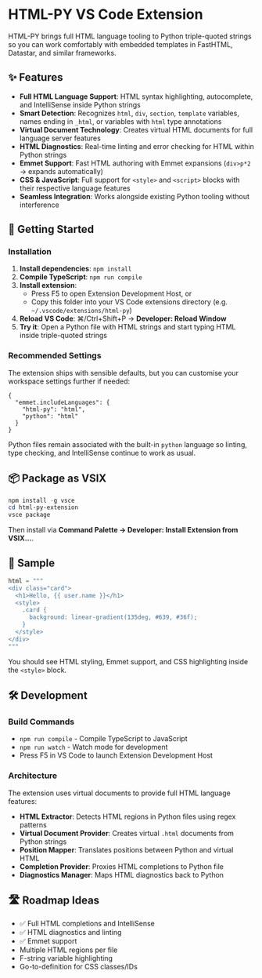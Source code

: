 # HTML-PY VS Code Extension

HTML-PY brings full HTML language tooling to Python triple-quoted strings so you can work comfortably with embedded templates in FastHTML, Datastar, and similar frameworks.

## ✨ Features

- **Full HTML Language Support**: HTML syntax highlighting, autocomplete, and IntelliSense inside Python strings
- **Smart Detection**: Recognizes `html`, `div`, `section`, `template` variables, names ending in `_html`, or variables with `html` type annotations
- **Virtual Document Technology**: Creates virtual HTML documents for full language server features
- **HTML Diagnostics**: Real-time linting and error checking for HTML within Python strings
- **Emmet Support**: Fast HTML authoring with Emmet expansions (`div>p*2` → expands automatically)
- **CSS & JavaScript**: Full support for `<style>` and `<script>` blocks with their respective language features
- **Seamless Integration**: Works alongside existing Python tooling without interference

## 🚀 Getting Started

### Installation

1. **Install dependencies**: `npm install`
2. **Compile TypeScript**: `npm run compile`
3. **Install extension**:
   - Press F5 to open Extension Development Host, or
   - Copy this folder into your VS Code extensions directory (e.g. `~/.vscode/extensions/html-py`)
4. **Reload VS Code**: ⌘/Ctrl+Shift+P → **Developer: Reload Window**
5. **Try it**: Open a Python file with HTML strings and start typing HTML inside triple-quoted strings

### Recommended Settings

The extension ships with sensible defaults, but you can customise your workspace settings further if needed:

```jsonc
{
  "emmet.includeLanguages": {
    "html-py": "html",
    "python": "html"
  }
}
```

Python files remain associated with the built-in `python` language so linting, type checking, and IntelliSense continue to work as usual.

## 📦 Package as VSIX

```powershell
npm install -g vsce
cd html-py-extension
vsce package
```

Then install via **Command Palette → Developer: Install Extension from VSIX…**.

## 🧪 Sample

```python
html = """
<div class="card">
  <h1>Hello, {{ user.name }}</h1>
  <style>
    .card {
      background: linear-gradient(135deg, #639, #36f);
    }
  </style>
</div>
"""
```

You should see HTML styling, Emmet support, and CSS highlighting inside the `<style>` block.

## 🛠️ Development

### Build Commands

- `npm run compile` - Compile TypeScript to JavaScript
- `npm run watch` - Watch mode for development
- Press F5 in VS Code to launch Extension Development Host

### Architecture

The extension uses virtual documents to provide full HTML language features:
- **HTML Extractor**: Detects HTML regions in Python files using regex patterns
- **Virtual Document Provider**: Creates virtual `.html` documents from Python strings
- **Position Mapper**: Translates positions between Python and virtual HTML
- **Completion Provider**: Proxies HTML completions to Python file
- **Diagnostics Manager**: Maps HTML diagnostics back to Python

## 🛣️ Roadmap Ideas

- ✅ Full HTML completions and IntelliSense
- ✅ HTML diagnostics and linting
- ✅ Emmet support
- Multiple HTML regions per file
- F-string variable highlighting
- Go-to-definition for CSS classes/IDs
